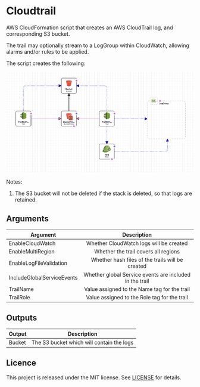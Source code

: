 # Cloudtrail

AWS CloudFormation script that creates an AWS CloudTrail log, and corresponding S3 bucket.

The trail may optionally stream to a LogGroup within CloudWatch, allowing alarms and/or rules to be applied.

The script creates the following:

![alt text](https://github.com/gford1000-aws/cloudtrail/blob/master/Screen%20Shot%202017-06-12%20at%203.40.47%20PM.png "Script per designer")

Notes:

1. The S3 bucket will not be deleted if the stack is deleted, so that logs are retained.


## Arguments

| Argument                   | Description                                             |
| -------------------------- |:-------------------------------------------------------:|
| EnableCloudWatch           | Whether CloudWatch logs will be created                 |
| EnableMultiRegion          | Whether the trail covers all regions                    |
| EnableLogFileValidation    | Whether hash files of the trails will be created        |
| IncludeGlobalServiceEvents | Whether global Service events are included in the trail |
| TrailName                  | Value assigned to the Name tag for the trail            |
| TrailRole                  | Value assigned to the Role tag for the trail            |


## Outputs

| Output           | Description                                |
| ---------------- |:------------------------------------------:|
| Bucket           | The S3 bucket which will contain the logs  |

## Licence

This project is released under the MIT license. See [LICENSE](LICENSE) for details.
